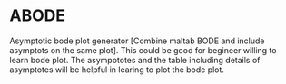 # ABODE
Asymptotic bode plot generator [Combine maltab BODE and include asymptots on the same plot].
This could be good for begineer willing to learn bode plot. The asympototes and the table
including details of asymptotes will be helpful in learing to plot the bode plot. 
